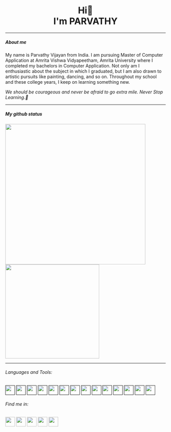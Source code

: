 <h1 align="center">Hi👋 <br> I'm PARVATHY</h1>
<hr>

<h5>About me</h5>
<p>My name is Parvathy Vijayan from India. I am pursuing Master of Computer Application at Amrita Vishwa Vidyapeetham, Amrita  University where I completed my bachelors in Computer Application. Not only am I enthusiastic about the subject in which I graduated, but I am also drawn to artistic pursuits like painting, dancing, and so on. Throughout my school and these college years, I keep on learning something new. 

  <i>We should be courageous and never be afraid to go extra mile. Never Stop Learning.🤍</i>
</p>
<hr>


<h5>My github status</h5>
<div class="row">
<img src="https://github-readme-stats.vercel.app/api?username=PARVATHY-VIJAYAN&show_icons=true&theme=transparent" width="440">
<img src="https://github-readme-stats.vercel.app/api/top-langs/?username=PARVATHY-VIJAYAN&layout=donut&theme=transparent" width="295">
</div>
<hr>
<h6>Languages and Tools:</h6>
<a href="" target="blank"><img align="center" src="https://img.icons8.com/?size=512&id=shQTXiDQiQVR&format=png" height="30" /></a>
<a href="" target="blank"><img align="center" src="https://img.icons8.com/?size=512&id=TpULddJc4gTh&format=png" height="30" /></a>
<a href="" target="blank"><img align="center" src="https://img.icons8.com/?size=512&id=Pd2x9GWu9ovX&format=png" height="30" /></a>
<a href="" target="blank"><img align="center" src="https://img.icons8.com/?size=512&id=CLvQeiwFpit4&format=png" height="30" /></a>
<a href="" target="blank"><img align="center" src="https://img.icons8.com/?size=512&id=l75OEUJkPAk4&format=png" height="30" /></a>
<a href="" target="blank"><img align="center" src="https://img.icons8.com/?size=512&id=9nLaR5KFGjN0&format=png" height="30" /></a>
<a href="" target="blank"><img align="center" src="https://img.icons8.com/?size=512&id=mhwmyz1eu7T5&format=png" height="30" /></a>
<a href="" target="blank"><img align="center" src="https://img.icons8.com/?size=512&id=1LAX3PYMg2iA&format=png" height="30" /></a>
<a href="" target="blank"><img align="center" src="https://img.icons8.com/?size=512&id=v8RpPQUwv0N8&format=png" height="30" /></a>
<a href="" target="blank"><img align="center" src="https://img.icons8.com/?size=512&id=pKaVdzbCJGgA&format=png" height="30" /></a>
<a href="" target="blank"><img align="center" src="https://img.icons8.com/?size=512&id=108784&format=png" height="30" /></a>
<a href="" target="blank"><img align="center" src="https://img.icons8.com/?size=512&id=21278&format=png" height="30" /></a>
<a href="" target="blank"><img align="center" src="https://img.icons8.com/?size=512&id=J0SgMWzAxqFj&format=png" height="30" /></a>
<a href="" target="blank"><img align="center" src="https://img.icons8.com/?size=512&id=84710&format=png" height="30" /></a>


<h6>Find me in:</h6>
<a href="https://www.instagram.com/_.paaru/" target="blank"><img align="center" src="https://img.icons8.com/?size=512&id=32323&format=png" height="30" /></a>
<a href="https://www.linkedin.com/in/parvathy-vijayan-521723219" target="blank"><img align="center" src="https://img.icons8.com/?size=512&id=13930&format=png" height="30" /></a>
<a href="https://www.youtube.com/channel/UCeuFQD_GmPFCNWxIHFcOHmg" target="blank"><img align="center" src="https://img.icons8.com/?size=512&id=19318&format=png" height="30" /></a>
<a href="https://www.discordapp.com/users/765890287498166282" target="blank"><img align="center" src="https://img.icons8.com/?size=512&id=30998&format=png" height="30" /></a>
<a href="https://stackoverflow.com/users/21691901/parvathy-vijayan" target="blank"><img align="center" src="https://img.icons8.com/?size=512&id=13955&format=png" height="30" /></a>


